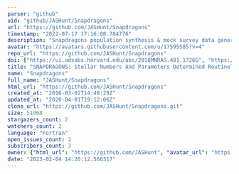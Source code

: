 ```yaml
---
parser: "github"
uid: "github/JASHunt/Snapdragons"
url: "https://github.com/JASHunt/Snapdragons"
timestamp: "2022-07-17 17:16:08.784776"
description: "Snapdragons population synthesis & mock survey data generation code "
avatar: "https://avatars.githubusercontent.com/u/17595585?v=4"
repo_url: "https://github.com/JASHunt/Snapdragons"
doi: ["https://ui.adsabs.harvard.edu/abs/2018MNRAS.481.1726G", "https://ui.adsabs.harvard.edu/abs/2015MNRAS.450.2132H", "https://ui.adsabs.harvard.edu/abs/2019ascl.soft08010H/abstract"]
title: "SNAPDRAGONS: Stellar Numbers And Parameters Determined Routinely And Generated Observing N-body Systems"
name: "Snapdragons"
full_name: "JASHunt/Snapdragons"
html_url: "https://github.com/JASHunt/Snapdragons"
created_at: "2016-03-02T14:48:29Z"
updated_at: "2020-04-01T19:12:06Z"
clone_url: "https://github.com/JASHunt/Snapdragons.git"
size: 51068
stargazers_count: 2
watchers_count: 2
language: "Fortran"
open_issues_count: 2
subscribers_count: 3
owner: {"html_url": "https://github.com/JASHunt", "avatar_url": "https://avatars.githubusercontent.com/u/17595585?v=4", "login": "JASHunt", "type": "User"}
date: "2023-02-04 14:20:12.566317"
---
```

